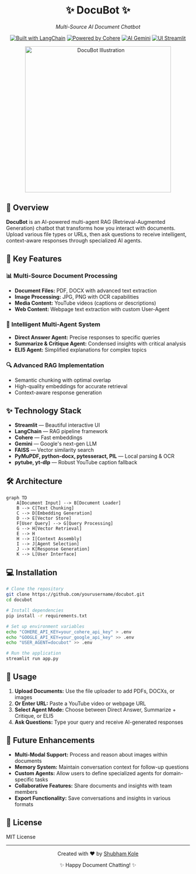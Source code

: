 <div align="center">

# ✨ DocuBot ✨

*Multi-Source AI Document Chatbot*

[![Built with LangChain](https://img.shields.io/badge/Built%20with-LangChain-blue?style=for-the-badge&logo=chainlink)](https://python.langchain.com/)
[![Powered by Cohere](https://img.shields.io/badge/Powered%20by-Cohere-blueviolet?style=for-the-badge&logo=cohere)](https://cohere.com/)
[![AI Gemini](https://img.shields.io/badge/AI-Gemini-teal?style=for-the-badge&logo=google)](https://deepmind.google/)
[![UI Streamlit](https://img.shields.io/badge/UI-Streamlit-red?style=for-the-badge&logo=streamlit)](https://streamlit.io/)

<img src="https://raw.githubusercontent.com/sindresorhus/awesome/main/media/logo.svg" width="400" alt="DocuBot Illustration" />

</div>

## 🌟 Overview

**DocuBot** is an AI-powered multi-agent RAG (Retrieval-Augmented Generation) chatbot that transforms how you interact with documents. Upload various file types or URLs, then ask questions to receive intelligent, context-aware responses through specialized AI agents.

## 🚀 Key Features

### 📊 Multi-Source Document Processing
- **Document Files:** PDF, DOCX with advanced text extraction
- **Image Processing:** JPG, PNG with OCR capabilities
- **Media Content:** YouTube videos (captions or descriptions)
- **Web Content:** Webpage text extraction with custom User-Agent

### 🤖 Intelligent Multi-Agent System
- **Direct Answer Agent:** Precise responses to specific queries
- **Summarize & Critique Agent:** Condensed insights with critical analysis
- **ELI5 Agent:** Simplified explanations for complex topics

### 🔍 Advanced RAG Implementation
- Semantic chunking with optimal overlap
- High-quality embeddings for accurate retrieval
- Context-aware response generation

## ✨ Technology Stack

- **Streamlit** — Beautiful interactive UI
- **LangChain** — RAG pipeline framework
- **Cohere** — Fast embeddings
- **Gemini** — Google's next-gen LLM
- **FAISS** — Vector similarity search
- **PyMuPDF, python-docx, pytesseract, PIL** — Local parsing & OCR
- **pytube, yt-dlp** — Robust YouTube caption fallback

## 🛠️ Architecture

```mermaid
graph TD
    A[Document Input] --> B[Document Loader]
    B --> C[Text Chunking]
    C --> D[Embedding Generation]
    D --> E[Vector Store]
    F[User Query] --> G[Query Processing]
    G --> H[Vector Retrieval]
    E --> H
    H --> I[Context Assembly]
    I --> J[Agent Selection]
    J --> K[Response Generation]
    K --> L[User Interface]
```

## 💻 Installation

```bash
# Clone the repository
git clone https://github.com/yourusername/docubot.git
cd docubot

# Install dependencies
pip install -r requirements.txt

# Set up environment variables
echo "COHERE_API_KEY=your_cohere_api_key" > .env
echo "GOOGLE_API_KEY=your_google_api_key" >> .env
echo "USER_AGENT=docubot" >> .env

# Run the application
streamlit run app.py
```

## 🔮 Usage

1. **Upload Documents:** Use the file uploader to add PDFs, DOCXs, or images
2. **Or Enter URL:** Paste a YouTube video or webpage URL
3. **Select Agent Mode:** Choose between Direct Answer, Summarize + Critique, or ELI5
4. **Ask Questions:** Type your query and receive AI-generated responses

## 🌈 Future Enhancements

- **Multi-Modal Support:** Process and reason about images within documents
- **Memory System:** Maintain conversation context for follow-up questions
- **Custom Agents:** Allow users to define specialized agents for domain-specific tasks
- **Collaborative Features:** Share documents and insights with team members
- **Export Functionality:** Save conversations and insights in various formats

## 📜 License

MIT License

---

<div align="center">
  <p>Created with ❤️ by <a href="https://github.com/shubhamk360">Shubham Kole</a></p>
  <p>✨ Happy Document Chatting! ✨</p>
</div>


